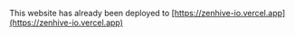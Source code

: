 This website has already been deployed to [https://zenhive-io.vercel.app](https://zenhive-io.vercel.app)
